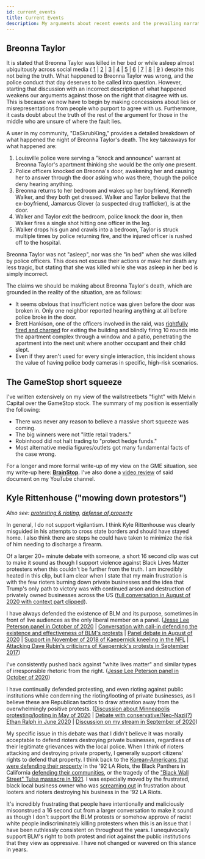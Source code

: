 ```yaml
---
id: current_events
title: Current Events
description: My arguments about recent events and the prevailing narratives around them.
---
```


## Breonna Taylor

It is stated that Breonna Taylor was killed in her bed or while asleep almost ubiquitously across social media ( [1](https://twitter.com/repkarenbass/status/1282485401144291328?lang=en) | [2](https://twitter.com/aclu/status/1370741199804456963) | [3](https://twitter.com/mireikaedwards/status/1269733187149639680?lang=en) | [4](https://twitter.com/astrotoya/status/1269965102104686594?lang=en) | [5](https://twitter.com/sensherrodbrown/status/1308877544012341256?lang=en) | [6](https://twitter.com/ColorOfChange/status/1370729137552375808) | [7](https://twitter.com/whitney_hu/status/1372027994303307784) | [8](https://twitter.com/edmarkey/status/1308833811476684804?lang=en) | [9](https://twitter.com/jduffyrice/status/1266844052332388352?lang=en) ) despite this not being the truth. What happened to Breonna Taylor was wrong, and the police conduct that day deserves to be called into question. However, starting that discussion with an incorrect description of what happened weakens our arguments against those on the right that disagree with us. This is because we now have to begin by making concessions about lies or misrepresentations from people who purport to agree with us. Furthermore, it casts doubt about the truth of the rest of the argument for those in the middle who are unsure of where the fault lies.

A user in my community, "DaSkrubKing," provides a detailed breakdown of what happened the night of Breonna Taylor's death. The key takeaways for what happened are: 

1. Louisville police were serving a "knock and announce" warrant at Breonna Taylor's apartment thinking she would be the only one present.
2. Police officers knocked on Breonna's door, awakening her and causing her to answer through the door asking who was there, though the police deny hearing anything.
3. Breonna returns to her bedroom and wakes up her boyfriend, Kenneth Walker, and they both get dressed. Walker and Taylor believe that the ex-boyfriend, Jamarcus Glover (a suspected drug trafficker), is at the door.
4. Walker and Taylor exit the bedroom, police knock the door in, then Walker fires a single shot hitting one officer in the leg.
5. Walker drops his gun and crawls into a bedroom, Taylor is struck multiple times by police returning fire, and the injured officer is rushed off to the hospital.

Breonna Taylor was not "asleep", nor was she "in bed" when she was killed by police officers. This does not excuse their actions or make her death any less tragic, but stating that she was killed while she was asleep in her bed is simply incorrect.

The claims we should be making about Breonna Taylor's death, which are grounded in the reality of the situation, are as follows: 

- It seems obvious that insufficient notice was given before the door was broken in. Only one neighbor reported hearing anything at all before police broke in the door.
- Brett Hankison, one of the officers involved in the raid, was [rightfully fired and charged](https://wfpl.org/brett-hankison-charged-with-wanton-endangerment-has-history-of-misconduct/#:~:text=Former%20Louisville%20Metro%20Police%20Officer,to%20serve%20a%20search%20warrant.) for exiting the building and blindly firing 10 rounds into the apartment complex through a window and a patio, penetrating the apartment into the next unit where another occupant and their child slept.
- Even if they aren't used for every single interaction, this incident shows the value of having police body cameras in specific, high-risk scenarios.

## The GameStop short squeeze

I've written extensively on my view of the wallstreetbets "fight" with Melvin Capital over the GameStop stock. The summary of my position is essentially the following:
- There was never any reason to believe a massive short squeeze was coming.
- The big winners were not "little retail traders."
- Robinhood did not halt trading to "protect hedge funds."
- Most alternative media figures/outlets got many fundamental facts of the case wrong.

For a longer and more formal write-up of my view on the GME situation, see my write-up here: **[BrainStop](https://docs.google.com/document/d/1nFKt9Vd7bYsVSCIDwbXxrtUFTuJEFJbiOpEAgc2uw5k)**. I've also done a [video review](https://www.youtube.com/watch?v=DHM4gFiem7s) of said document on my YouTube channel.

## Kyle Rittenhouse ("mowing down protestors")

*Also see: [protesting & rioting](./philosophy#protesting--rioting), [defense of property](./philosophy#defense-of-property)*

In general, I do not support vigilantism. I think Kyle Rittenhouse was clearly misguided in his attempts to cross state borders and should have stayed home. I also think there are steps he could have taken to minimize the risk of him needing to discharge a firearm.

Of a larger 20+ minute debate with someone, a short 16 second clip was cut to make it sound as though I support violence against Black Lives Matter protesters when this couldn't be further from the truth. I am incredibly heated in this clip, but I am clear when I state that my main frustration is with the few rioters burning down private businesses and the idea that Trump's only path to victory was with continued arson and destruction of privately owned businesses across the US ([full conversation in August of 2020 with context part clipped](https://www.youtube.com/watch?t=1183&v=vMLJoUZZV1k&feature=youtu.be)).

I have always defended the existence of BLM and its purpose, sometimes in front of live audiences as the only liberal member on a panel. ([Jesse Lee Peterson panel in October of 2020](https://www.youtube.com/watch?t=5719&v=dtGovEfzG8U&feature=youtu.be) | [Conversation with call-in defending the existence and effectiveness of BLM's protests](https://www.youtube.com/watch?t=387&v=eTkMgMzYmQc&feature=youtu.be) | [Panel debate in August of 2020](https://www.youtube.com/watch?t=605&v=Fk99OaajDo8&feature=youtu.be) | [Support in November of 2018 of Kaepernick kneeling in the NFL](https://www.youtube.com/watch?t=6&v=LDNSV5AUX4k&feature=youtu.be) | [Attacking Dave Rubin's criticisms of Kaepernick's protests in September 2017](https://www.youtube.com/watch?v=lvd2AJ_oXM0))

I've consistently pushed back against "white lives matter" and similar types of irresponsible rhetoric from the right. ([Jesse Lee Peterson panel in October of 2020](https://youtu.be/dtGovEfzG8U?t=6831))

I have continually defended protesting, and even rioting against public institutions while condemning the rioting/looting of private businesses, as I believe these are Republican tactics to draw attention away from the overwhelmingly positive protests. ([Discussion about Minneapolis protesting/looting in May of 2020](https://www.youtube.com/watch?t=639&v=oAQJfK9FKR8&feature=youtu.be) | [Debate with conservative/Neo-Nazi(?) Ethan Ralph in June 2020](https://www.youtube.com/watch?t=417&v=brlvVrI3dKE&feature=youtu.be) | [Discussion on my stream in September of 2020](https://www.youtube.com/watch?t=887&v=-FuT_caZCx8&feature=youtu.be))

My specific issue in this debate was that I didn't believe it was morally acceptable to defend rioters destroying private businesses, regardless of their legitimate grievances with the local police. When I think of rioters attacking and destroying private property, I generally support citizens' rights to defend that property. I think back to the [Korean-Americans that were defending their property](https://www.youtube.com/watch?v=OCYT9Hew9ZU) in the '92 LA Riots, the Black Panthers in California [defending their communities](https://www.youtube.com/watch?v=uZlnZCpXfpQ), or the tragedy of the ["Black Wall Street" Tulsa massacre in 1921](https://www.youtube.com/watch?v=x-ItsPBTFO0). I was especially moved by the frustrated, black local business owner who was [screaming out](https://www.youtube.com/watch?v=wxK8VzylOrQ) in frustration about looters and rioters destroying his business in the '92 LA Riots.

It's incredibly frustrating that people have intentionally and maliciously misconstrued a 16 second cut from a larger conversation to make it sound as though I don't support the BLM protests or somehow approve of racist white people indiscriminately killing protesters when this is an issue that I have been ruthlessly consistent on throughout the years. I unequivocally support BLM's right to both protest and riot against the public institutions that they view as oppressive. I have not changed or wavered on this stance in years.
